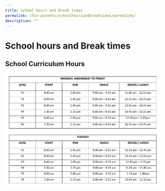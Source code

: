 ```yaml
---
title: School hours and Break times
permalink: /for-parents/schoolhoursandbreaktimes/permalink/
description: ""
---
```

School hours and Break times
============================

**School Curriculum Hours**
---------------------------
![](/images/break.jpg)